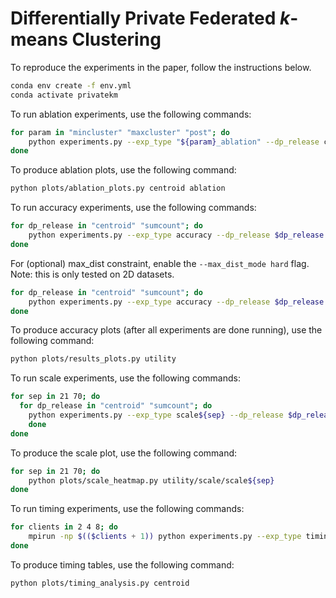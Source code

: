 # Differentially Private Federated $k$-means Clustering

To reproduce the experiments in the paper, follow the instructions below.
```bash
conda env create -f env.yml
conda activate privatekm
```
To run ablation experiments, use the following commands:
```bash
for param in "mincluster" "maxcluster" "post"; do
    python experiments.py --exp_type "${param}_ablation" --dp_release centroid --results_folder ablation
done
```
To produce ablation plots, use the following command:
```bash
python plots/ablation_plots.py centroid ablation
````
To run accuracy experiments, use the following commands:
```bash
for dp_release in "centroid" "sumcount"; do
    python experiments.py --exp_type accuracy --dp_release $dp_release --results_folder utility
done
```
For (optional) max_dist constraint, enable the `--max_dist_mode hard` flag.
Note: this is only tested on 2D datasets.
```bash
for dp_release in "centroid" "sumcount"; do
    python experiments.py --exp_type accuracy --dp_release $dp_release --max_dist_mode hard --results_folder utility
done
```
To produce accuracy plots (after all experiments are done running), use the following command:
```bash
python plots/results_plots.py utility
```
To run scale experiments, use the following commands:
```bash
for sep in 21 70; do
  for dp_release in "centroid" "sumcount"; do
    python experiments.py --exp_type scale${sep} --dp_release $dp_release --results_folder utility/scale
    done
done
```
To produce the scale plot, use the following command:
```bash
for sep in 21 70; do
    python plots/scale_heatmap.py utility/scale/scale${sep}
done
```

To run timing experiments, use the following commands:
```bash
for clients in 2 4 8; do
    mpirun -np $(($clients + 1)) python experiments.py --exp_type timing --dp_release centroid --results_folder timing_clients
done
```
To produce timing tables, use the following command:
```bash
python plots/timing_analysis.py centroid
```
